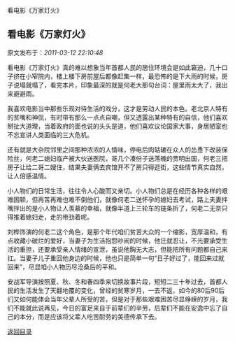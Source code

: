 看电影《万家灯火》
## 看电影《万家灯火》

 原文发布于：*2011-03-12 22:10:48*

看电影《万家灯火》真的难以想象当年首都人民的居住环境会是如此窘迫，几十口子挤在小窄院内，楼上楼下房前屋后都像赶集一样，最恐怖的是下大雨的时候，房子说塌就塌了，看完本片，印象最深的就是何老大那句台词：屋里雨太大了，我出来避避雨。

我喜欢电影当中那些乐观对待生活的戏分，这才是劳动人民的本色。老北京人特有的贫嘴和神侃，有时带有那么一点点自嘲，但又透露出某种特有的自信，他们喜欢掰扯大道理，当着政府的面也说的头头是道，他们喜欢议论国家大事，身居陋室也不忘宣讲人类面临的三大危机。

还有就是大杂院邻里之间那种浓浓的人情味，停电后肉轱辘在众人的怂恿下改装保险丝，何老二媳妇临产被大伙送医院，哥几个凑份子送落魄的贾明出国，何老三把房子让给二哥二嫂住，结果夫妻俩去宾馆开不了房只得逛街，这些情节真实自然，让人倍感温情。

小人物们的日常生活，往往令人心酸而又亲切。小人物们总是在经历各种各样的艰难困顿，但再苦再难也难不倒他们，就像何老二送怀孕的媳妇去考试，路上夫妻拌嘴拌出的是小人物让人羡慕的幸福，就像半道上三轮车的链条折了，何老二无奈只得推着媳妇走，走的带劲着呢。

刘桦饰演的何老二这个角色，是那个年代咱们贫苦大众的一个缩影，宽厚温和，有点收藏小破烂的爱好，当妻子为生活抱怨吵闹的时候，他迁就忍让，不光要承受生活的重担，还要承受亲人情绪的宣泄，虽说他胸无大志，但能把所有问题都自己来扛。当妻子儿子重回他身边的时候，他也只是简单一句&ldquo;日子好过了，能回来过就回来&rdquo;，尽显咱小人物历尽沧桑后的平和。

安战军导演按照夏、秋、冬和春四季来切换故事片段，短短二三十年过去，首都人民的生活发生了天翻地覆的变化，曾经的贫寒岁月，一去不返，如今的80后90后们又如何能体会当年父辈人所受的苦，但是对于那些艰难困苦尽显峥嵘的岁月，我们不能就此说再见，今日的富足来自于前辈们的辛劳，后辈们不能在安逸中忘了自己的本分，而是应该将父辈人吃苦耐劳的美德传承下去。

[返回目录](index.html)
